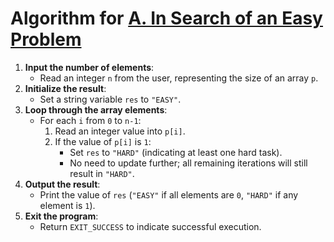 # Algorithm for [A. In Search of an Easy Problem](https://codeforces.com/problemset/problem/1030/A)

1. **Input the number of elements**:
    - Read an integer `n` from the user, representing the size of an array `p`.
2. **Initialize the result**:
    - Set a string variable `res` to `"EASY"`.
3. **Loop through the array elements**:
    - For each `i` from `0` to `n-1`:
        1. Read an integer value into `p[i]`.
        2. If the value of `p[i]` is `1`:
            - Set `res` to `"HARD"` (indicating at least one hard task).
            - No need to update further; all remaining iterations will still result in `"HARD"`.
4. **Output the result**:
    - Print the value of `res` (`"EASY"` if all elements are `0`, `"HARD"` if any element is `1`).
5. **Exit the program**:
    - Return `EXIT_SUCCESS` to indicate successful execution.
